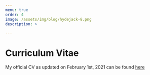 ```yaml
---
menu: true
order: 4
image: /assets/img/blog/hydejack-8.png
description: >

---
```

# Curriculum Vitae

My official CV as updated on February 1st, 2021 can be found [here](assets/cv.pdf)





